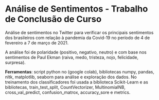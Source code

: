# Análise de Sentimentos - Trabalho de Conclusão de Curso

Análise de sentimentos no Twitter para verificar os principais sentimentos dos brasileiros com relação à pandemia da Covid-19 no período de 4 de fevereiro a 7 de março de 2021. 

A análise foi de polaridade (positivo, negativo, neutro) e com base nos sentimentos de Paul Ekman (raiva, medo, tristeza, nojo, felicidade, surpresa). 

**Ferramentas**: script python no (google colab), bibliotecas numpy, pandas, nltk, matplotlib, seaborn para análise e exploração dos dados. No treinamento dos classificadores foi usada a biblioteca Scikit-Learn e as bibliotecas, train_test_split, CountVectorizer, MultinomialNB, cross_val_predict, confusion_matrox, accuracy_sore e metrics.
